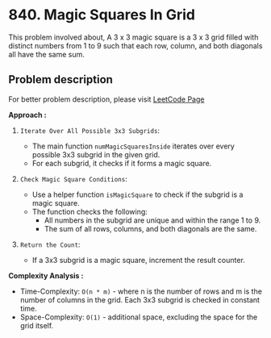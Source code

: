# 840. Magic Squares In Grid

This problem involved about, A 3 x 3 magic square is a 3 x 3 grid filled with distinct numbers from 1 to 9 such that each row, column, and both diagonals all have the same sum.

## Problem description

For better problem description, please visit [LeetCode Page](https://leetcode.com/problems/magic-squares-in-grid/description)

**Approach :**<br/>

1. `Iterate Over All Possible 3x3 Subgrids`:

    - The main function `numMagicSquaresInside` iterates over every possible 3x3 subgrid in the given grid.
    - For each subgrid, it checks if it forms a magic square.

2. `Check Magic Square Conditions`:

    - Use a helper function `isMagicSquare` to check if the subgrid is a magic square.
    - The function checks the following:
        - All numbers in the subgrid are unique and within the range 1 to 9.
        - The sum of all rows, columns, and both diagonals are the same.

3. `Return the Count`:

    - If a 3x3 subgrid is a magic square, increment the result counter.

**Complexity Analysis :**<br/>

-   Time-Complexity: `O(n * m)` - where n is the number of rows and m is the number of columns in the grid. Each 3x3 subgrid is checked in constant time.
-   Space-Complexity: `O(1)` - additional space, excluding the space for the grid itself.